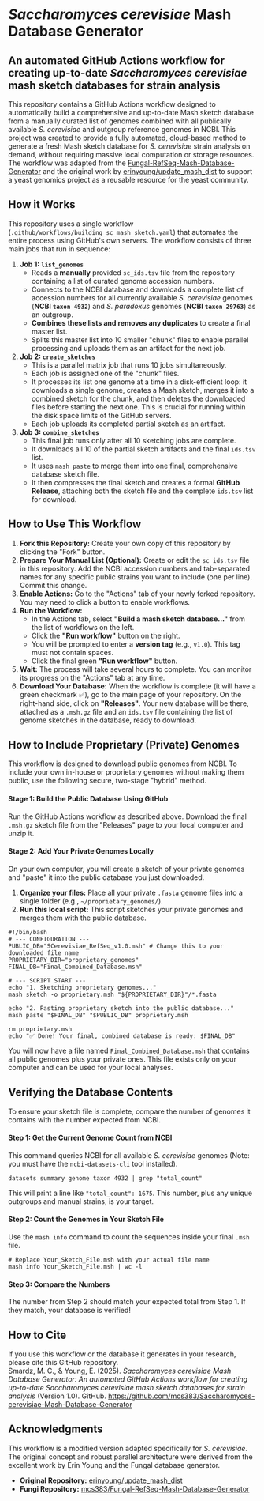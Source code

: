 # ***Saccharomyces cerevisiae*** **Mash Database Generator**

## **An automated GitHub Actions workflow for creating up-to-date *Saccharomyces cerevisiae* mash sketch databases for strain analysis**

This repository contains a GitHub Actions workflow designed to automatically build a comprehensive and up-to-date Mash sketch database from a manually curated list of genomes combined with all publically available *S. cerevisiae* and outgroup reference genomes in NCBI. This project was created to provide a fully automated, cloud-based method to generate a fresh Mash sketch database for *S. cerevisiae* strain analysis on demand, without requiring massive local computation or storage resources.  
The workflow was adapted from the [Fungal-RefSeq-Mash-Database-Generator](https://github.com/mcs383/Fungal-RefSeq-Mash-Database-Generator) and the original work by [erinyoung/update_mash_dist](https://github.com/erinyoung/update_mash_dist) to support a yeast genomics project as a reusable resource for the yeast community.

## **How it Works**

This repository uses a single workflow (`.github/workflows/building_sc_mash_sketch.yaml`) that automates the entire process using GitHub's own servers. The workflow consists of three main jobs that run in sequence:

1. **Job 1: `list_genomes`**
   * Reads a **manually** provided `sc_ids.tsv` file from the repository containing a list of curated genome accession numbers.  
   * Connects to the NCBI database and downloads a complete list of accession numbers for all currently available *S. cerevisiae* genomes (**NCBI `taxon 4932`**) and *S. paradoxus* genomes (**NCBI `taxon 29763`**) as an outgroup.  
   * **Combines these lists and removes any duplicates** to create a final master list.  
   * Splits this master list into 10 smaller "chunk" files to enable parallel processing and uploads them as an artifact for the next job.  
2. **Job 2: `create_sketches`**
   * This is a parallel matrix job that runs 10 jobs simultaneously.  
   * Each job is assigned one of the "chunk" files.  
   * It processes its list one genome at a time in a disk-efficient loop: it downloads a single genome, creates a Mash sketch, merges it into a combined sketch for the chunk, and then deletes the downloaded files before starting the next one. This is crucial for running within the disk space limits of the GitHub servers.  
   * Each job uploads its completed partial sketch as an artifact.  
3. **Job 3: `combine_sketches`**
   * This final job runs only after all 10 sketching jobs are complete.  
   * It downloads all 10 of the partial sketch artifacts and the final `ids.tsv` list.  
   * It uses `mash paste` to merge them into one final, comprehensive database sketch file.  
   * It then compresses the final sketch and creates a formal **GitHub Release**, attaching both the sketch file and the complete `ids.tsv` list for download.

## **How to Use This Workflow**

1. **Fork this Repository:** Create your own copy of this repository by clicking the "Fork" button.  
2. **Prepare Your Manual List (Optional):** Create or edit the `sc_ids.tsv` file in this repository. Add the NCBI accession numbers and tab-separated names for any specific public strains you want to include (one per line). Commit this change.  
3. **Enable Actions:** Go to the "Actions" tab of your newly forked repository. You may need to click a button to enable workflows.  
4. **Run the Workflow:**  
   * In the Actions tab, select **"Build a mash sketch database..."** from the list of workflows on the left.  
   * Click the **"Run workflow"** button on the right.  
   * You will be prompted to enter a **version tag** (e.g., `v1.0`). This tag must not contain spaces.  
   * Click the final green **"Run workflow"** button.  
5. **Wait:** The process will take several hours to complete. You can monitor its progress on the "Actions" tab at any time.  
6. **Download Your Database:** When the workflow is complete (it will have a green checkmark ✅), go to the main page of your repository. On the right-hand side, click on **"Releases"**. Your new database will be there, attached as a `.msh.gz` file and an `ids.tsv` file containing the list of genome sketches in the database, ready to download.

## **How to Include Proprietary (Private) Genomes**

This workflow is designed to download public genomes from NCBI. To include your own in-house or proprietary genomes without making them public, use the following secure, two-stage "hybrid" method.

#### **Stage 1: Build the Public Database Using GitHub**

Run the GitHub Actions workflow as described above. Download the final `.msh.gz` sketch file from the "Releases" page to your local computer and unzip it.

#### **Stage 2: Add Your Private Genomes Locally**

On your own computer, you will create a sketch of your private genomes and "paste" it into the public database you just downloaded.

1. **Organize your files:** Place all your private `.fasta` genome files into a single folder (e.g., `~/proprietary_genomes/`).  
2. **Run this local script:** This script sketches your private genomes and merges them with the public database.

```
#!/bin/bash  
# --- CONFIGURATION ---  
PUBLIC_DB="SCerevisiae_RefSeq_v1.0.msh" # Change this to your downloaded file name  
PROPRIETARY_DIR="proprietary_genomes"  
FINAL_DB="Final_Combined_Database.msh"

# --- SCRIPT START ---  
echo "1. Sketching proprietary genomes..."  
mash sketch -o proprietary.msh "${PROPRIETARY_DIR}"/*.fasta

echo "2. Pasting proprietary sketch into the public database..."  
mash paste "$FINAL_DB" "$PUBLIC_DB" proprietary.msh

rm proprietary.msh  
echo "✅ Done! Your final, combined database is ready: $FINAL_DB"
```

You will now have a file named `Final_Combined_Database.msh` that contains all public genomes plus your private ones. This file exists only on your computer and can be used for your local analyses.

## **Verifying the Database Contents**

To ensure your sketch file is complete, compare the number of genomes it contains with the number expected from NCBI.

#### **Step 1: Get the Current Genome Count from NCBI**

This command queries NCBI for all available *S. cerevisiae* genomes (Note: you must have the `ncbi-datasets-cli` tool installed).  
```
datasets summary genome taxon 4932 | grep "total_count"
```
This will print a line like `"total_count": 1675`. This number, plus any unique outgroups and manual strains, is your target.

#### **Step 2: Count the Genomes in Your Sketch File**

Use the `mash info` command to count the sequences inside your final `.msh` file.  
```
# Replace Your_Sketch_File.msh with your actual file name  
mash info Your_Sketch_File.msh | wc -l
```

#### **Step 3: Compare the Numbers**

The number from Step 2 should match your expected total from Step 1. If they match, your database is verified!

## **How to Cite**

If you use this workflow or the database it generates in your research, please cite this GitHub repository.  
Smardz, M. C., & Young, E. (2025). *Saccharomyces cerevisiae Mash Database Generator: An automated GitHub Actions workflow for creating up-to-date Saccharomyces cerevisiae mash sketch databases for strain analysis* (Version 1.0). GitHub. https://github.com/mcs383/Saccharomyces-cerevisiae-Mash-Database-Generator

## **Acknowledgments**

This workflow is a modified version adapted specifically for *S. cerevisiae*. The original concept and robust parallel architecture were derived from the excellent work by Erin Young and the Fungal database generator.

* **Original Repository:** [erinyoung/update_mash_dist](https://github.com/erinyoung/update_mash_dist)  
* **Fungi Repository:** [mcs383/Fungal-RefSeq-Mash-Database-Generator](https://github.com/mcs383/Fungal-RefSeq-Mash-Database-Generator)
